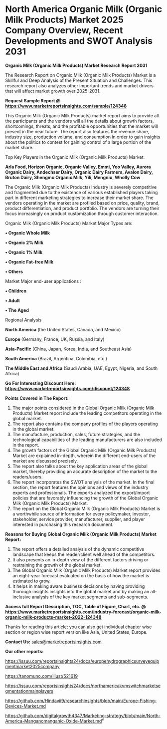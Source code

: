 # North America Organic Milk (Organic Milk Products) Market 2025 Company Overview, Recent Developments and SWOT Analysis 2031

<strong>Organic Milk (Organic Milk Products) Market Research Report 2031</strong>

The Research Report on Organic Milk (Organic Milk Products) Market is a Skillful and Deep Analysis of the Present Situation and Challenges. This research report also analyzes other important trends and market drivers that will affect market growth over 2025-2031.

<strong>Request Sample Report @ <a href=https://www.marketreportsinsights.com/sample/124348>https://www.marketreportsinsights.com/sample/124348</a></strong>

This Organic Milk (Organic Milk Products) market report aims to provide all the participants and the vendors will all the details about growth factors, shortcomings, threats, and the profitable opportunities that the market will present in the near future. The report also features the revenue share, industry size, production volume, and consumption in order to gain insights about the politics to contest for gaining control of a large portion of the market share.

Top Key Players in the Organic Milk (Organic Milk Products) Market:

<strong>Arla Food, Horizon Organic, Organic Valley, Emmi, Yeo Valley, Aurora Organic Dairy, Andechser Dairy, Organic Dairy Farmers, Avalon Dairy, Bruton Dairy, Shengmu Organic Milk, Yili, Mengniu, Wholly Cow</strong>

The Organic Milk (Organic Milk Products) Industry is severely competitive and fragmented due to the existence of various established players taking part in different marketing strategies to increase their market share. The vendors operating in the market are profiled based on price, quality, brand, product differentiation, and product portfolio. The vendors are turning their focus increasingly on product customization through customer interaction.

Organic Milk (Organic Milk Products) Market Major Types are:

<strong>• Organic Whole Milk

• Organic 2% Milk

• Organic 1% Milk

• Organic Fat-free Milk

• Others</strong>

Market Major end-user applications :

<strong>• Children

• Adult

• The Aged</strong>

Regional Analysis

</u><strong><b>North America</b></strong> (the United States, Canada, and Mexico)

<strong><b>Europe </b></strong>(Germany, France, UK, Russia, and Italy)

<strong><b>Asia-Pacific</b></strong> (China, Japan, Korea, India, and Southeast Asia)

<strong><b>South America</b></strong> (Brazil, Argentina, Colombia, etc.)

<strong><b>The Middle East and Africa</b></strong> (Saudi Arabia, UAE, Egypt, Nigeria, and South Africa)

<strong>Go For Interesting Discount Here: <a href=https://www.marketreportsinsights.com/discount/124348>https://www.marketreportsinsights.com/discount/124348</a></strong>

<strong>Points Covered in The Report:</strong>
<ol>
  <li>The major points considered in the Global Organic Milk (Organic Milk Products) Market report include the leading competitors operating in the global market.</li>
  <li>The report also contains the company profiles of the players operating in the global market.</li>
  <li>The manufacture, production, sales, future strategies, and the technological capabilities of the leading manufacturers are also included in the report.</li>
  <li>The growth factors of the Global Organic Milk (Organic Milk Products) Market are explained in-depth, wherein the different end-users of the market are discussed precisely.</li>
  <li>The report also talks about the key application areas of the global market, thereby providing an accurate description of the market to the readers/users.</li>
  <li>The report incorporates the SWOT analysis of the market. In the final section, the report features the opinions and views of the industry experts and professionals. The experts analyzed the export/import policies that are favorably influencing the growth of the Global Organic Milk (Organic Milk Products) Market.</li>
  <li>The report on the Global Organic Milk (Organic Milk Products) Market is a worthwhile source of information for every policymaker, investor, stakeholder, service provider, manufacturer, supplier, and player interested in purchasing this research document.</li>
</ol>
<strong>Reasons for Buying Global Organic Milk (Organic Milk Products) Market Report:</strong>

<ol>
  <li>The report offers a detailed analysis of the dynamic competitive landscape that keeps the reader/client well ahead of the competitors.</li>
  <li>It also presents an in-depth view of the different factors driving or restraining the growth of the global market.</li>
  <li>The Global Organic Milk (Organic Milk Products) Market report provides an eight-year forecast evaluated on the basis of how the market is estimated to grow.</li>
  <li>It helps in making aware business decisions by having providing thorough insights insights into the global market and by making an all-inclusive analysis of the key market segments and sub-segments.</li>
</ol>
<strong>Access full Report Description, TOC, Table of Figure, Chart, etc. @ <a href=https://www.marketreportsinsights.com/industry-forecast/organic-milk-organic-milk-products-market-2022-124348>https://www.marketreportsinsights.com/industry-forecast/organic-milk-organic-milk-products-market-2022-124348</a></strong>


Thanks for reading this article; you can also get individual chapter wise section or region wise report version like Asia, United States, Europe.

<strong>Contact Us:</strong>
sales@marketreportsinsights.com

<strong>Our other reports:</strong>

<a href=https://issuu.com/reportsinsights24/docs/europehydrographicsurveyequipmentmarket2025company>https://issuu.com/reportsinsights24/docs/europehydrographicsurveyequipmentmarket2025company</a>

<a href=https://tanomuno.com/illust/521619>https://tanomuno.com/illust/521619</a>

<a href=https://issuu.com/reportsinsights24/docs/northamericakvmswitchmarketsegmentationmainplayers>https://issuu.com/reportsinsights24/docs/northamericakvmswitchmarketsegmentationmainplayers</a>

<a href=https://github.com/Hindavii9/researchinsights/blob/main/Europe-Fishing-Devices-Market.md>https://github.com/Hindavii9/researchinsights/blob/main/Europe-Fishing-Devices-Market.md</a>

<a href=https://github.com/digitalgrowth4347/Marketing-strategy/blob/main/North-America-Manganomanganic-Oxide-Market.md>https://github.com/digitalgrowth4347/Marketing-strategy/blob/main/North-America-Manganomanganic-Oxide-Market.md</a>"
